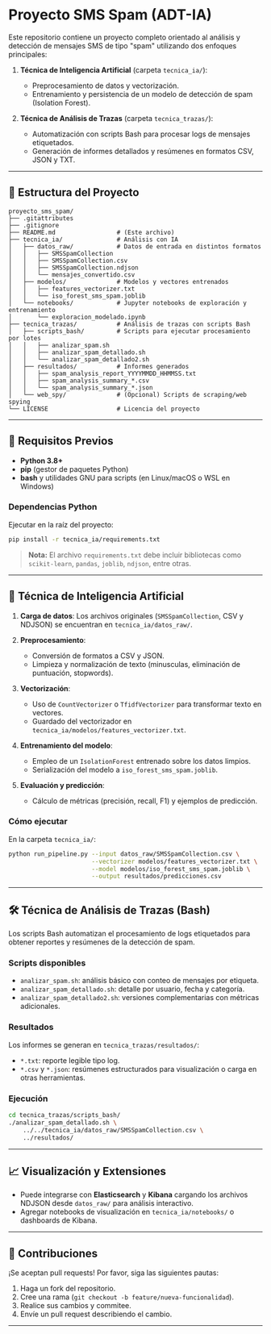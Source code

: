 # Proyecto SMS Spam (ADT-IA)

Este repositorio contiene un proyecto completo orientado al análisis y detección de mensajes SMS de tipo "spam" utilizando dos enfoques principales:

1. **Técnica de Inteligencia Artificial** (carpeta `tecnica_ia/`):

   * Preprocesamiento de datos y vectorización.
   * Entrenamiento y persistencia de un modelo de detección de spam (Isolation Forest).
2. **Técnica de Análisis de Trazas** (carpeta `tecnica_trazas/`):

   * Automatización con scripts Bash para procesar logs de mensajes etiquetados.
   * Generación de informes detallados y resúmenes en formatos CSV, JSON y TXT.

---

## 📂 Estructura del Proyecto

```
proyecto_sms_spam/
├── .gitattributes
├── .gitignore
├── README.md                 # (Este archivo)
├── tecnica_ia/               # Análisis con IA
│   ├── datos_raw/            # Datos de entrada en distintos formatos
│   │   ├── SMSSpamCollection
│   │   ├── SMSSpamCollection.csv
│   │   ├── SMSSpamCollection.ndjson
│   │   └── mensajes_convertido.csv
│   ├── modelos/              # Modelos y vectores entrenados
│   │   ├── features_vectorizer.txt
│   │   └── iso_forest_sms_spam.joblib
│   └── notebooks/            # Jupyter notebooks de exploración y entrenamiento
│       └── exploracion_modelado.ipynb
├── tecnica_trazas/           # Análisis de trazas con scripts Bash
│   ├── scripts_bash/         # Scripts para ejecutar procesamiento por lotes
│   │   ├── analizar_spam.sh
│   │   ├── analizar_spam_detallado.sh
│   │   └── analizar_spam_detallado2.sh
│   ├── resultados/           # Informes generados
│   │   ├── spam_analysis_report_YYYYMMDD_HHMMSS.txt
│   │   ├── spam_analysis_summary_*.csv
│   │   └── spam_analysis_summary_*.json
│   └── web_spy/              # (Opcional) Scripts de scraping/web spying
└── LICENSE                   # Licencia del proyecto
```

---

## 🚀 Requisitos Previos

* **Python 3.8+**
* **pip** (gestor de paquetes Python)
* **bash** y utilidades GNU para scripts (en Linux/macOS o WSL en Windows)

### Dependencias Python

Ejecutar en la raíz del proyecto:

```bash
pip install -r tecnica_ia/requirements.txt
```

> **Nota:** El archivo `requirements.txt` debe incluir bibliotecas como `scikit-learn`, `pandas`, `joblib`, `ndjson`, entre otras.

---

## 🧠 Técnica de Inteligencia Artificial

1. **Carga de datos**: Los archivos originales (`SMSSpamCollection`, CSV y NDJSON) se encuentran en `tecnica_ia/datos_raw/`.
2. **Preprocesamiento**:

   * Conversión de formatos a CSV y JSON.
   * Limpieza y normalización de texto (minusculas, eliminación de puntuación, stopwords).
3. **Vectorización**:

   * Uso de `CountVectorizer` o `TfidfVectorizer` para transformar texto en vectores.
   * Guardado del vectorizador en `tecnica_ia/modelos/features_vectorizer.txt`.
4. **Entrenamiento del modelo**:

   * Empleo de un `IsolationForest` entrenado sobre los datos limpios.
   * Serialización del modelo a `iso_forest_sms_spam.joblib`.
5. **Evaluación y predicción**:

   * Cálculo de métricas (precisión, recall, F1) y ejemplos de predicción.

### Cómo ejecutar

En la carpeta `tecnica_ia/`:

```bash
python run_pipeline.py --input datos_raw/SMSSpamCollection.csv \
                       --vectorizer modelos/features_vectorizer.txt \
                       --model modelos/iso_forest_sms_spam.joblib \
                       --output resultados/predicciones.csv
```

---

## 🛠️ Técnica de Análisis de Trazas (Bash)

Los scripts Bash automatizan el procesamiento de logs etiquetados para obtener reportes y resúmenes de la detección de spam.

### Scripts disponibles

* `analizar_spam.sh`: análisis básico con conteo de mensajes por etiqueta.
* `analizar_spam_detallado.sh`: detalle por usuario, fecha y categoría.
* `analizar_spam_detallado2.sh`: versiones complementarias con métricas adicionales.

### Resultados

Los informes se generan en `tecnica_trazas/resultados/`:

* `*.txt`: reporte legible tipo log.
* `*.csv` y `*.json`: resúmenes estructurados para visualización o carga en otras herramientas.

### Ejecución

```bash
cd tecnica_trazas/scripts_bash/
./analizar_spam_detallado.sh \
    ../../tecnica_ia/datos_raw/SMSSpamCollection.csv \
    ../resultados/
```

---

## 📈 Visualización y Extensiones

* Puede integrarse con **Elasticsearch** y **Kibana** cargando los archivos NDJSON desde `datos_raw/` para análisis interactivo.
* Agregar notebooks de visualización en `tecnica_ia/notebooks/` o dashboards de Kibana.

---

## 🤝 Contribuciones

¡Se aceptan pull requests! Por favor, siga las siguientes pautas:

1. Haga un fork del repositorio.
2. Cree una rama (`git checkout -b feature/nueva-funcionalidad`).
3. Realice sus cambios y commitee.
4. Envíe un pull request describiendo el cambio.

---
